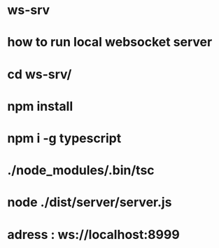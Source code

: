 # ws-srv
# how to run local websocket server 

# cd ws-srv/
<!-- how to run -->
# npm install

# npm i -g typescript 

# ./node_modules/.bin/tsc

# node ./dist/server/server.js   

# adress : ws://localhost:8999